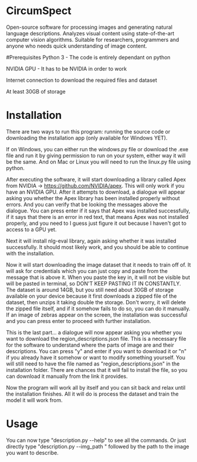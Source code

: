 # CircumSpect
Open-source software for processing images and generating natural language descriptions. Analyzes visual content using state-of-the-art computer vision algorithms. Suitable for researchers, programmers and anyone who needs quick understanding of image content.

#Prerequisites
  Python 3 - The code is entirely dependant on python
  
  NVIDIA GPU - It has to be NVIDIA in order to work
  
  Internet connection to download the required files and dataset
  
  At least 30GB of storage

# Installation
There are two ways to run this program: running the source code or downloading the installation app (only available for Windows YET).

If on Windows, you can either run the windows.py file or download the .exe file and run it by giving permission to run on your system, either way it will be the same. And on Mac or Linux you will need to run the linux.py file using python.

After executing the software, it will start downloading a library called Apex from NVIDIA -> https://github.com/NVIDIA/apex. This will only work if you have an NVIDIA GPU. After it attempts to download, a dialogue will appear asking you whether the Apex library has been installed properly without errors. And you can verify that be looking the messages above the dialogue. You can press enter if it says that Apex was installed successfully, if it says that there is an error in red text, that means Apex was not installed properly, and you need to I guess just figure it out because I haven't got to access to a GPU yet. 

Next it will install nlg-eval library, again asking whether it was installed successfully. It should most likely work, and you should be able to continue with the installation.

Now it will start downloading the image dataset that it needs to train off of. It will ask for credentials which you can just copy and paste from the message that is above it. When you paste the key in, it will not be visible but will be pasted in terminal, so DON'T KEEP PASTING IT IN CONSTANTLY. The dataset is around 14GB, but you still need about 30GB of storage available on your device because it first downloads a zipped file of the dataset, then unzips it taking double the storage. Don't worry, it will delete the zipped file itself, and if it somehow fails to do so, you can do it manually. If an image of zebras appear on the screen, the installation was successful and you can press enter to proceed with further installation.

This is the last part... a dialogue will now appear asking you whether you want to download the region_descriptions.json file. This is a necessary file for the software to understand where the parts of image are and their descriptions. You can press "y" and enter if you want to download it or "n" if you already have it somehow or want to modify something yourself. You will still need to have the file named as "region_descriptions.json" in the installation folder. There are chances that it will fail to install the file, so you can download it manually from the link it provides.

Now the program will work all by itself and you can sit back and relax until the installation finishes. All it will do is process the dataset and train the model it will work from.

# Usage
You can now type "description.py --help" to see all the commands. Or just directly type "description.py --img_path " followed by the path to the image you want to describe.
